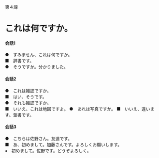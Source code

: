 第４課

これは何ですか。
===

#### 会話1
●　すみません、これは何ですか。 <br>
■　辞書です。 <br>
●　そうですか。分かりました。

#### 会話2
●　これは雑誌ですか。 <br>
■　はい、そうです。 <br>
●　それも雑誌ですか。 <br>
■　いいえ、これは地図ですよ。
●　あれは写真ですか。
■　いいえ、違います。葉書です。

#### 会話3
●　こちらは佐野さん。友達です。 <br>
■　あ、初めまして。加藤さんです。よろしくお願いします。 <br>
♦　初めまして。佐野です。どうぞよろしく。